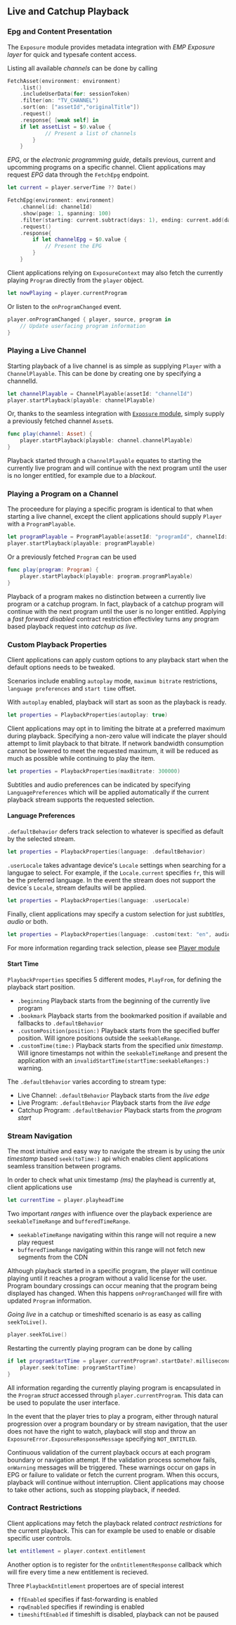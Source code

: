 ## Live and Catchup Playback

### Epg and Content Presentation
The `Exposure` module provides metadata integration with *EMP Exposure layer* for quick and typesafe content access.

Listing all available *channels* can be done by calling

```Swift
FetchAsset(environment: environment)
    .list()
    .includeUserData(for: sessionToken)
    .filter(on: "TV_CHANNEL")
    .sort(on: ["assetId","originalTitle"])
    .request()
    .response{ [weak self] in
    if let assetList = $0.value {
            // Present a list of channels
        }
    }
```

*EPG*, or the *electronic programming guide*, details previous, current and upcomming programs on a specific channel. Client applications may request *EPG* data through the `FetchEpg` endpoint.


```Swift
let current = player.serverTime ?? Date()

FetchEpg(environment: environment)
    .channel(id: channelId)
    .show(page: 1, spanning: 100)
    .filter(starting: current.subtract(days: 1), ending: current.add(days: 1) ?? current)
    .request()
    .response{
        if let channelEpg = $0.value {
            // Present the EPG
        }
    }
```

Client applications relying on `ExposureContext` may also fetch the currently playing `Program` directly from the `player` object.

```Swift
let nowPlaying = player.currentProgram
```

Or listen to the `onProgramChanged` event.

```Swift
player.onProgramChanged { player, source, program in
    // Update userfacing program information
}
```


### Playing a Live Channel
Starting playback of a live channel is as simple as supplying `Player` with a `ChannelPlayable`. This can be done by creating one by specifying a channelId.

```Swift
let channelPlayable = ChannelPlayable(assetId: "channelId")
player.startPlayback(playable: channelPlayable)
```

Or, thanks to the seamless integration with [`Exposure` module](https://github.com/EricssonBroadcastServices/iOSClientExposure/blob/master), simply supply a previously fetched channel `Asset`s.

```Swift
func play(channel: Asset) {
    player.startPlayback(playable: channel.channelPlayable)
}
```

Playback started through a `ChannelPlayable` equates to starting the currently live program and will continue with the next program until the user is no longer entitled, for example due to a *blackout*.


### Playing a Program on a Channel
The proceedure for playing a specific program is identical to that when starting a live channel, except the client applications should supply `Player` with a `ProgramPlayable`.

```Swift
let programPlayable = ProgramPlayable(assetId: "programId", channelId: "channelId")
player.startPlayback(playable: programPlayable)
```

Or a previously fetched `Program` can be used

```Swift
func play(program: Program) {
    player.startPlayback(playable: program.programPlayable)
}
```

Playback of a program makes no distinction between a currently live program or a catchup program. In fact, playback of a catchup program will continue with the next program until the user is no longer entitled. Applying a *fast forward disabled* contract restriction effectivley turns any program based playback request into *catchup as live*.


### Custom Playback Properties
Client applications can apply custom options to any playback start when the default options needs to be tweaked.

Scenarios include enabling `autoplay` mode, `maximum bitrate` restrictions, `language preferences` and `start time` offset.

With `autoplay` enabled, playback will start as soon as the playback is ready.

```Swift
let properties = PlaybackProperties(autoplay: true)
```

Client applications may opt in to limiting the bitrate at a preferred maximum during playback. Specifying a non-zero value will indicate the player should attempt to limit playback to that bitrate. If network bandwidth consumption cannot be lowered to meet the requested maximum, it will be reduced as much as possible while continuing to play the item.

```Swift
let properties = PlaybackProperties(maxBitrate: 300000)
```

Subtitles and audio preferences can be indicated by specifying `LanguagePreferences` which will be applied automatically if the current playback stream supports the requested selection.

#### Language Preferences

`.defaultBehavior` defers track selection to whatever is specified as default by the selected stream.

```Swift
let properties = PlaybackProperties(language: .defaultBehavior)
```

`.userLocale` takes advantage device's  `Locale` settings when searching for a langugae to select. For example, if the `Locale.current` specifies `fr`, this will be the preferred language. In the event the stream does not support the device´s `Locale`, stream defaults will be applied.

```Swift
let properties = PlaybackProperties(language: .userLocale)
```

Finally, client applications may specify a custom selection for just *subtitles*, *audio* or both.

```Swift
let properties = PlaybackProperties(language: .custom(text: "en", audio: nil))
```

For more information regarding track selection, please see [Player module](https://github.com/EricssonBroadcastServices/iOSClientPlayer/blob/master/Documentation/subtitles-and-multi-audio.md)

#### Start Time
`PlaybackProperties` specifies 5 different modes, `PlayFrom`, for defining the playback start position.

* `.beginning` Playback starts from the beginning of the currently live program
* `.bookmark` Playback starts from the bookmarked position if available and fallbacks to `.defaultBehavior`
* `.customPosition(position:)` Playback starts from the specified buffer position. Will ignore positions outside the `seekableRange`.
* `.customTime(time:)` Playback starts from the specified *unix timestamp*. Will ignore timestamps not within the `seekableTimeRange` and present the application with an `invalidStartTime(startTime:seekableRanges:)` warning.

The `.defaultBehavior` varies according to stream type:

* Live Channel: `.defaultBehavior` Playback starts from the *live edge*
* Live Program: `.defaultBehavior` Playback starts from the *live edge*
* Catchup Program: `.defaultBehavior` Playback starts from the *program start*


### Stream Navigation
The most intuitive and easy way to navigate the stream is by using the *unix timestamp* based `seek(toTime:)` api which enables client applications seamless transition between programs.

In order to check what unix timestamp *(ms)* the playhead is currently at, client applications use

```Swift
let currentTime = player.playheadTime
```

Two important *ranges* with influence over the playback experience are `seekableTimeRange` and `bufferedTimeRange`.

* `seekableTimeRange` navigating within this range will not require a new play request
* `bufferedTimeRange` navigating within this range will not fetch new segments from the CDN

Although playback started in a specific program, the player will continue playing until it reaches a program without a valid license for the user. Program boundary crossings can occur meaning that the program being displayed has changed. When this happens `onProgramChanged` will fire with updated `Program` information.

*Going live* in a catchup or timeshifted scenario is as easy as calling `seekToLive()`.

```Swift
player.seekToLive()
```

Restarting the currently playing program can be done by calling

```Swift
if let programStartTime = player.currentProgram?.startDate?.millisecondsSince1970 {
    player.seek(toTime: programStartTime)
}
```

All information regarding the currently playing program is encapsulated in the `Program` *struct* accessed through `player.currentProgram`. This data can be used to populate the user interface.

In the event that the player tries to play a program, either through natural progression over a program boundary or by stream navigation, that the user does not have the right to watch, playback will stop and throw an `ExposureError.ExposureResponseMessage` specifying `NOT_ENTITLED`.

Continuous validation of the current playback occurs at each program boundary or navigation attempt. If the validation process somehow fails, `onWarning` messages will be triggered. These warnings occur on gaps in EPG or failure to validate or fetch the current program. When this occurs, playback will continue without interruption. Client applications may choose to take other actions, such as stopping playback, if needed.

### Contract Restrictions
Client applications may fetch the playback related *contract restrictions* for the current playback. This can for example be used to enable or disable specific user controls.

```Swift
let entitlement = player.context.entitlement
```

Another option is to register for the `onEntitlementResponse` callback which will fire every time a new entitlement is recieved.

Three `PlaybackEntitlement` propertoes are of special interest

* `ffEnabled` specifies if fast-forwarding is enabled
* `rqwEnabled` specifies if rewinding is enabled
* `timeshiftEnabled` if timeshift is disabled, playback can not be paused

